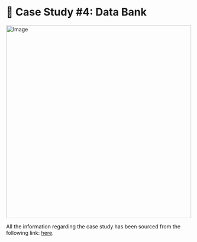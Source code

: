 # :bank: Case Study #4: Data Bank

<img src="https://8weeksqlchallenge.com/images/case-study-designs/4.png" alt="Image" width="500" height="520">

All the information regarding the case study has been sourced from the following link: [here](https://8weeksqlchallenge.com/case-study-4/). 